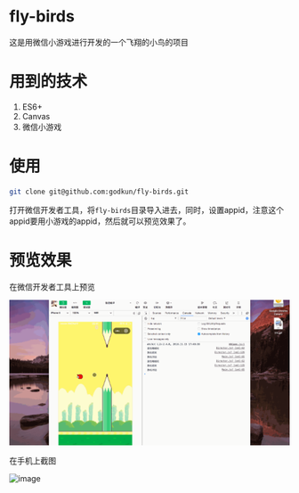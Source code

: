 # fly-birds
这是用微信小游戏进行开发的一个飞翔的小鸟的项目

# 用到的技术

1. ES6+
2. Canvas
3. 微信小游戏

# 使用
```bash
git clone git@github.com:godkun/fly-birds.git
```
打开微信开发者工具，将`fly-birds`目录导入进去，同时，设置appid，注意这个appid要用小游戏的appid，然后就可以预览效果了。

# 预览效果

在微信开发者工具上预览

![image](https://github.com/godkun/fly-birds/blob/master/docs/readme.gif)


在手机上截图

![image](https://user-images.githubusercontent.com/26134303/49028574-abf7a480-f1dd-11e8-9963-cef8f09bfb98.png)

